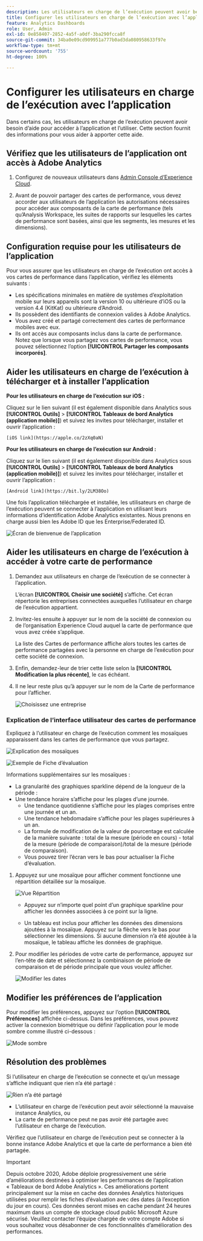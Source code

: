 ```yaml
---
description: Les utilisateurs en charge de l’exécution peuvent avoir besoin d’aide supplémentaire pour accéder à l’application et l’utiliser. Cette section fournit des informations pour vous aider à apporter cette aide.
title: Configurer les utilisateurs en charge de l’exécution avec l’application
feature: Analytics Dashboards
role: User, Admin
exl-id: 0e858407-2852-4a5f-a0df-3ba290fcca8f
source-git-commit: 34ba0e09cd909951a777b0ad3da080958633f97e
workflow-type: tm+mt
source-wordcount: '755'
ht-degree: 100%

---
```


# Configurer les utilisateurs en charge de l’exécution avec l’application

Dans certains cas, les utilisateurs en charge de l’exécution peuvent avoir besoin d’aide pour accéder à l’application et l’utiliser. Cette section fournit des informations pour vous aider à apporter cette aide.

## Vérifiez que les utilisateurs de l’application ont accès à Adobe Analytics

1. Configurez de nouveaux utilisateurs dans [Admin Console dʼExperience Cloud](/help/admin/admin-console/permissions/product-profile.md).

1. Avant de pouvoir partager des cartes de performance, vous devez accorder aux utilisateurs de lʼapplication les autorisations nécessaires pour accéder aux composants de la carte de performance (tels quʼAnalysis Workspace, les suites de rapports sur lesquelles les cartes de performance sont basées, ainsi que les segments, les mesures et les dimensions).

## Configuration requise pour les utilisateurs de lʼapplication

Pour vous assurer que les utilisateurs en charge de lʼexécution ont accès à vos cartes de performance dans lʼapplication, vérifiez les éléments suivants :

* Les spécifications minimales en matière de systèmes d’exploitation mobile sur leurs appareils sont la version 10 ou ultérieure d’iOS ou la version 4.4 (KitKat) ou ultérieure d’Android.
* Ils possèdent des identifiants de connexion valides à Adobe Analytics.
* Vous avez créé et partagé correctement des cartes de performance mobiles avec eux.
* Ils ont accès aux composants inclus dans la carte de performance. Notez que lorsque vous partagez vos cartes de performance, vous pouvez sélectionnez lʼoption **[!UICONTROL Partager les composants incorporés]**.

## Aider les utilisateurs en charge de lʼexécution à télécharger et à installer lʼapplication

**Pour les utilisateurs en charge de l’exécution sur iOS :**

Cliquez sur le lien suivant (il est également disponible dans Analytics sous **[!UICONTROL Outils]** > **[!UICONTROL Tableaux de bord Analytics (application mobile)]**) et suivez les invites pour télécharger, installer et ouvrir l’application :

`[iOS link](https://apple.co/2zXq0aN)`

**Pour les utilisateurs en charge de l’exécution sur Android :**

Cliquez sur le lien suivant (il est également disponible dans Analytics sous **[!UICONTROL Outils]** > **[!UICONTROL Tableaux de bord Analytics (application mobile)]**) et suivez les invites pour télécharger, installer et ouvrir l’application :

`[Android link](https://bit.ly/2LM38Oo)`

Une fois l’application téléchargée et installée, les utilisateurs en charge de l’exécution peuvent se connecter à l’application en utilisant leurs informations d’identification Adobe Analytics existantes. Nous prenons en charge aussi bien les Adobe ID que les Enterprise/Federated ID.

![Écran de bienvenue de l’application](assets/welcome.png)

## Aider les utilisateurs en charge de lʼexécution à accéder à votre carte de performance

1. Demandez aux utilisateurs en charge de lʼexécution de se connecter à lʼapplication.

   Lʼécran **[!UICONTROL Choisir une société]** sʼaffiche. Cet écran répertorie les entreprises connectées auxquelles l’utilisateur en charge de l’exécution appartient.

1. Invitez-les ensuite à appuyer sur le nom de la société de connexion ou de lʼorganisation Experience Cloud auquel la carte de performance que vous avez créée sʼapplique.

   La liste des Cartes de performance affiche alors toutes les cartes de performance partagées avec la personne en charge de lʼexécution pour cette société de connexion.

1. Enfin, demandez-leur de trier cette liste selon la **[!UICONTROL Modification la plus récente]**, le cas échéant.

1. Il ne leur reste plus quʼà appuyer sur le nom de la Carte de performance pour lʼafficher.

   ![Choisissez une entreprise](assets/accesscard.png)


### Explication de lʼinterface utilisateur des cartes de performance

Expliquez à lʼutilisateur en charge de lʼexécution comment les mosaïques apparaissent dans les cartes de performance que vous partagez.

![Explication des mosaïques](assets/newexplain.png)

![Exemple de Fiche d’évaluation](assets/intro_scorecard.png)

Informations supplémentaires sur les mosaïques :

* La granularité des graphiques sparkline dépend de la longueur de la période :
* Une tendance horaire s’affiche pour les plages d’une journée.
   * Une tendance quotidienne s’affiche pour les plages comprises entre une journée et un an.
   * Une tendance hebdomadaire s’affiche pour les plages supérieures à un an.
   * La formule de modification de la valeur de pourcentage est calculée de la manière suivante : total de la mesure (période en cours) - total de la mesure (période de comparaison)/total de la mesure (période de comparaison).
   * Vous pouvez tirer l’écran vers le bas pour actualiser la Fiche d’évaluation.


1. Appuyez sur une mosaïque pour afficher comment fonctionne une répartition détaillée sur la mosaïque.

   ![Vue Répartition](assets/sparkline.png)

   * Appuyez sur n’importe quel point d’un graphique sparkline pour afficher les données associées à ce point sur la ligne.

   * Un tableau est inclus pour afficher les données des dimensions ajoutées à la mosaïque. Appuyez sur la flèche vers le bas pour sélectionner les dimensions. Si aucune dimension n’a été ajoutée à la mosaïque, le tableau affiche les données de graphique.

1. Pour modifier les périodes de votre carte de performance, appuyez sur l’en-tête de date et sélectionnez la combinaison de période de comparaison et de période principale que vous voulez afficher.

   ![Modifier les dates](assets/changedate.png)

## Modifier les préférences de l’application

Pour modifier les préférences, appuyez sur l’option **[!UICONTROL Préférences]** affichée ci-dessus. Dans les préférences, vous pouvez activer la connexion biométrique ou définir l’application pour le mode sombre comme illustré ci-dessous :

![Mode sombre](assets/darkmode.png)

## Résolution des problèmes

Si l’utilisateur en charge de l’exécution se connecte et qu’un message s’affiche indiquant que rien n’a été partagé :

![Rien n’a été partagé](assets/nothing.png)

* L’utilisateur en charge de l’exécution peut avoir sélectionné la mauvaise instance Analytics, ou
* La carte de performance peut ne pas avoir été partagée avec l’utilisateur en charge de l’exécution.

Vérifiez que l’utilisateur en charge de l’exécution peut se connecter à la bonne instance Adobe Analytics et que la carte de performance a bien été partagée.

>[!IMPORTANT]
>
>Depuis octobre 2020, Adobe déploie progressivement une série d’améliorations destinées à optimiser les performances de l’application « Tableaux de bord Adobe Analytics ». Ces améliorations portent principalement sur la mise en cache des données Analytics historiques utilisées pour remplir les fiches d’évaluation avec des dates (à l’exception du jour en cours). Ces données seront mises en cache pendant 24 heures maximum dans un compte de stockage cloud public Microsoft Azure sécurisé. Veuillez contacter l’équipe chargée de votre compte Adobe si vous souhaitez vous désabonner de ces fonctionnalités d’amélioration des performances.
